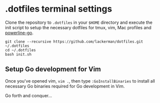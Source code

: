 # .dotfiles terminal settings

Clone the repository to `.dotfiles` in your `$HOME` directory and execute the init script to setup the necessary dotfiles for tmux, vim, Mac profiles and [powerline-go](https://github.com/justjanne/powerline-go).

```
git clone --recursive https://github.com/lackerman/dotfiles.git ~/.dotfiles
cd ~/.dotfiles
bash init.sh
```

## Setup Go development for Vim

Once you've opened vim, `vim .`, then type `:GoInstallBinaries` to install all necessary Go binaries required for Go development in Vim.

Go forth and conquer...
